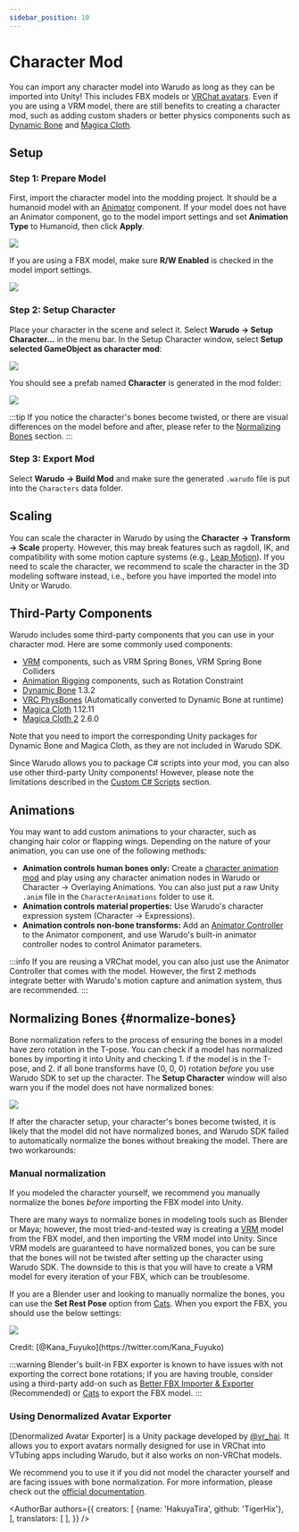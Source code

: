 ```yaml
---
sidebar_position: 10
---
```


# Character Mod

You can import any character model into Warudo as long as they can be imported into Unity! This includes FBX models or [VRChat avatars](https://booth.pm/en/search/avatar?tags%5B%5D=3D+Character). Even if you are using a VRM model, there are still benefits to creating a character mod, such as adding custom shaders or better physics components such as [Dynamic Bone](https://assetstore.unity.com/packages/tools/animation/dynamic-bone-16743) and [Magica Cloth](https://assetstore.unity.com/packages/tools/physics/magica-cloth-160144).

## Setup

### Step 1: Prepare Model

First, import the character model into the modding project. It should be a humanoid model with an [Animator](https://docs.unity3d.com/ScriptReference/Animator.html) component. If your model does not have an Animator component, go to the model import settings and set **Animation Type** to Humanoid, then click **Apply**.

![](/doc-img/en-character-mod-1.webp)

If you are using a FBX model, make sure **R/W Enabled** is checked in the model import settings.

![](/doc-img/en-character-mod-2.webp)

### Step 2: Setup Character

Place your character in the scene and select it. Select **Warudo → Setup Character...** in the menu bar. In the Setup Character window, select **Setup selected GameObject as character mod**:

![](/doc-img/en-character-mod-3.webp)

You should see a prefab named **Character** is generated in the mod folder:

![](/doc-img/en-character-mod-4.webp)

:::tip
If you notice the character's bones become twisted, or there are visual differences on the model before and after, please refer to the [Normalizing Bones](#normalize-bones) section.
:::

### Step 3: Export Mod

Select **Warudo → Build Mod** and make sure the generated `.warudo` file is put into the `Characters` data folder.

## Scaling

You can scale the character in Warudo by using the **Character → Transform → Scale** property. However, this may break features such as ragdoll, IK, and compatibility with some motion capture systems (e.g., [Leap Motion](../mocap/leap-motion)). If you need to scale the character, we recommend to scale the character in the 3D modeling software instead, i.e., before you have imported the model into Unity or Warudo.

## Third-Party Components

Warudo includes some third-party components that you can use in your character mod. Here are some commonly used components:

* [VRM](https://vrm.dev/en/univrm/) components, such as VRM Spring Bones, VRM Spring Bone Colliders
* [Animation Rigging](https://docs.unity3d.com/Packages/com.unity.animation.rigging@latest) components, such as Rotation Constraint
* [Dynamic Bone](https://assetstore.unity.com/packages/tools/animation/dynamic-bone-16743) 1.3.2
* [VRC PhysBones](https://docs.vrchat.com/docs/physbones) (Automatically converted to Dynamic Bone at runtime)
* [Magica Cloth](https://assetstore.unity.com/packages/tools/physics/magica-cloth-160144) 1.12.11
* [Magica Cloth 2](https://assetstore.unity.com/packages/tools/physics/magica-cloth-2-242307) 2.6.0

Note that you need to import the corresponding Unity packages for Dynamic Bone and Magica Cloth, as they are not included in Warudo SDK.

Since Warudo allows you to package C# scripts into your mod, you can also use other third-party Unity components! However, please note the limitations described in the [Custom C# Scripts](mod-sdk#custom-scripts) section.

## Animations

You may want to add custom animations to your character, such as changing hair color or flapping wings. Depending on the nature of your animation, you can use one of the following methods:

* **Animation controls human bones only:** Create a [character animation mod](character-animation-mod) and play using any character animation nodes in Warudo or Character → Overlaying Animations. You can also just put a raw Unity `.anim` file in the `CharacterAnimations` folder to use it.
* **Animation controls material properties:** Use Warudo's character expression system (Character → Expressions).
* **Animation controls non-bone transforms:** Add an [Animator Controller](https://docs.unity3d.com/Manual/class-AnimatorController.html) to the Animator component, and use Warudo's built-in animator controller nodes to control Animator parameters.

:::info
If you are reusing a VRChat model, you can also just use the Animator Controller that comes with the model. However, the first 2 methods integrate better with Warudo's motion capture and animation system, thus are recommended.
:::

## Normalizing Bones {#normalize-bones}

Bone normalization refers to the process of ensuring the bones in a model have zero rotation in the T-pose. You can check if a model has normalized bones by importing it into Unity and checking 1. if the model is in the T-pose, and 2. if all bone transforms have (0, 0, 0) rotation _before_ you use Warudo SDK to set up the character. The **Setup Character** window will also warn you if the model does not have normalized bones:

![](/doc-img/en-mod-11.png)

If after the character setup, your character's bones become twisted, it is likely that the model did not have normalized bones, and Warudo SDK failed to automatically normalize the bones without breaking the model. There are two workarounds:

### Manual normalization

If you modeled the character yourself, we recommend you manually normalize the bones _before_ importing the FBX model into Unity.

There are many ways to normalize bones in modeling tools such as Blender or Maya; however, the most tried-and-tested way is creating a [VRM](https://vrm.dev/en/univrm/) model from the FBX model, and then importing the VRM model into Unity. Since VRM models are guaranteed to have normalized bones, you can be sure that the bones will not be twisted after setting up the character using Warudo SDK. The downside to this is that you will have to create a VRM model for every iteration of your FBX, which can be troublesome.

If you are a Blender user and looking to manually normalize the bones, you can use the **Set Rest Pose** option from [Cats](https://github.com/absolute-quantum/cats-blender-plugin). When you export the FBX, you should use the below settings:

![](/doc-img/en-mod-15.png)
<p class="img-desc">Credit: [@Kana_Fuyuko](https://twitter.com/Kana_Fuyuko)</p>

:::warning
Blender's built-in FBX exporter is known to have issues with not exporting the correct bone rotations; if you are having trouble, consider using a third-party add-on such as [Better FBX Importer & Exporter](https://blendermarket.com/products/better-fbx-importer--exporter) (Recommended) or [Cats](https://github.com/absolute-quantum/cats-blender-plugin) to export the FBX model. 
:::

### Using Denormalized Avatar Exporter

[Denormalized Avatar Exporter] is a Unity package developed by [@vr_hai](https://x.com/vr_hai). It allows you to export avatars normally designed for use in VRChat into VTubing apps including Warudo, but it also works on non-VRChat models.

We recommend you to use it if you did not model the character yourself and are facing issues with bone normalization. For more information, please check out the [official documentation](https://docs.hai-vr.dev/docs/products/denormalized-avatar-exporter#usage-in-warudo).

<AuthorBar authors={{
  creators: [
    {name: 'HakuyaTira', github: 'TigerHix'},
  ],
  translators: [
  ],
}} />
